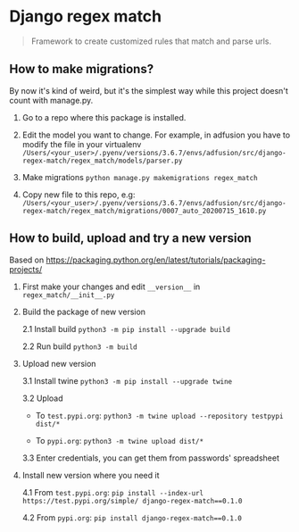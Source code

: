 # Django regex match

> Framework to create customized rules that match and parse urls.

## How to make migrations?

By now it's kind of weird, but it's the simplest way while this project doesn't count with manage.py.

1. Go to a repo where this package is installed.

2. Edit the model you want to change. For example, in adfusion you have to modify the file in your virtualenv `/Users/<your_user>/.pyenv/versions/3.6.7/envs/adfusion/src/django-regex-match/regex_match/models/parser.py`

3. Make migrations `python manage.py makemigrations regex_match`

4. Copy new file to this repo, e.g: `/Users/<your_user>/.pyenv/versions/3.6.7/envs/adfusion/src/django-regex-match/regex_match/migrations/0007_auto_20200715_1610.py`

## How to build, upload and try a new version

Based on https://packaging.python.org/en/latest/tutorials/packaging-projects/

1. First make your changes and edit `__version__` in `regex_match/__init__.py`

2. Build the package of new version

   2.1 Install build `python3 -m pip install --upgrade build` 

   2.2 Run build `python3 -m build`

3. Upload new version

   3.1 Install twine `python3 -m pip install --upgrade twine`

   3.2 Upload

     - To `test.pypi.org`: `python3 -m twine upload --repository testpypi dist/*`

     - To `pypi.org`: `python3 -m twine upload dist/*`

   3.3 Enter credentials, you can get them from passwords' spreadsheet

4. Install new version where you need it

   4.1 From `test.pypi.org`: `pip install --index-url https://test.pypi.org/simple/ django-regex-match==0.1.0`

   4.2 From `pypi.org`: `pip install django-regex-match==0.1.0`

